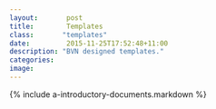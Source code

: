 ```yaml
---
layout:       post
title:        Templates
class:       "templates"
date:         2015-11-25T17:52:48+11:00
description: "BVN designed templates."
categories:      
image:        
---
```


{% include a-introductory-documents.markdown %}

